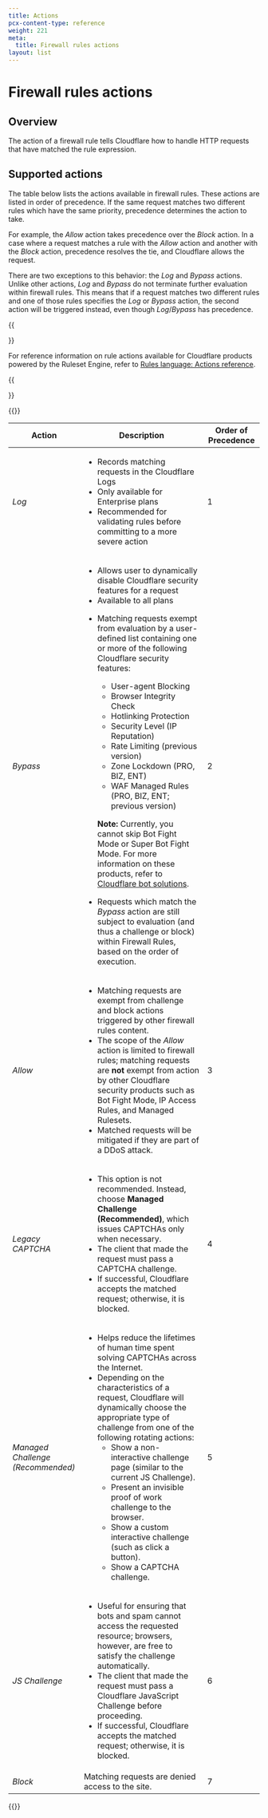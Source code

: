 ```yaml
---
title: Actions
pcx-content-type: reference
weight: 221
meta:
  title: Firewall rules actions
layout: list
---
```


# Firewall rules actions

## Overview

The action of a firewall rule tells Cloudflare how to handle HTTP requests that have matched the rule expression.

## Supported actions

The table below lists the actions available in firewall rules. These actions are listed in order of precedence. If the same request matches two different rules which have the same priority, precedence determines the action to take.

For example, the _Allow_ action takes precedence over the _Block_ action. In a case where a request matches a rule with the _Allow_ action and another with the _Block_ action, precedence resolves the tie, and Cloudflare allows the request.

There are two exceptions to this behavior: the _Log_ and _Bypass_ actions. Unlike other actions, _Log_ and _Bypass_ do not terminate further evaluation within firewall rules. This means that if a request matches two different rules and one of those rules specifies the _Log_ or _Bypass_ action, the second action will be triggered instead, even though _Log_/_Bypass_ has precedence.

{{<Aside type="note">}}

For reference information on rule actions available for Cloudflare products powered by the Ruleset Engine, refer to [Rules language: Actions reference](/ruleset-engine/rules-language/actions/).

{{</Aside>}}

{{<table-wrap>}}

  <table style="width: 100%">
  <thead>
    <tr>
      <th>Action</th>
      <th>Description</th>
      <th>Order of Precedence</th>
    </tr>
  </thead>
    <tbody>
      <tr>
        <td><em>Log</em></td>
        <td>
          <ul>
            <li>Records matching requests in the Cloudflare Logs</li>
            <li>Only available for Enterprise plans</li>
            <li>
              Recommended for validating rules before committing to a more
              severe action
            </li>
          </ul>
        </td>
        <td>1</td>
      </tr>
      <tr>
        <td><em>Bypass</em></td>
        <td>
          <ul>
            <li>
              Allows user to dynamically disable Cloudflare security features
              for a request
            </li>
            <li>Available to all plans</li>
            <li>
              <p>Matching requests exempt from evaluation by a user-defined list
              containing one or more of the following Cloudflare security features:</p>
              <ul>
                <li>User-agent Blocking</li>
                <li>Browser Integrity Check</li>
                <li>Hotlinking Protection</li>
                <li>Security Level (IP Reputation)</li>
                <li>Rate Limiting (previous version)</li>
                <li>Zone Lockdown (PRO, BIZ, ENT)</li>
                <li>WAF Managed Rules (PRO, BIZ, ENT; previous version)</li>
              </ul>
              <p><strong>Note:</strong> Currently, you cannot skip Bot Fight Mode or Super Bot Fight Mode. For more information on these products, refer to <a href="/bots/">Cloudflare bot solutions</a>.</p>
            </li>
            <li>
              Requests which match the <em>Bypass</em> action are still subject
              to evaluation (and thus a challenge or block) within Firewall
              Rules, based on the order of execution.
            </li>
          </ul>
        </td>
        <td>2</td>
      </tr>
      <tr>
        <td><em>Allow</em></td>
        <td>
          <ul>
            <li>
              Matching requests are exempt from challenge and block actions
              triggered by other firewall rules content.
            </li>
            <li>
              The scope of the <em>Allow</em> action is limited to firewall
              rules; matching requests are <strong>not</strong> exempt from
              action by other Cloudflare security products such as Bot Fight Mode, IP Access
              Rules, and Managed Rulesets.
            </li>
            <li>
              Matched requests will be mitigated if they are part of a DDoS
              attack.
            </li>
          </ul>
        </td>
        <td>3</td>
      </tr>
      <tr>
        <td><em>Legacy CAPTCHA</em></td>
        <td>
          <ul>
            <li>
              This option is not recommended. Instead, choose <strong>Managed Challenge (Recommended)</strong>, which issues CAPTCHAs only when necessary.
            </li>
            <li>
              The client that made the request must pass a CAPTCHA challenge.
            </li>
            <li>
              If successful, Cloudflare accepts the matched request; otherwise,
              it is blocked.
            </li>
          </ul>
        </td>
        <td>4</td>
      </tr>
      <tr>
        <td><em>Managed Challenge<br/>(Recommended)</em></td>
        <td>
          <ul>
            <li>
              Helps reduce the lifetimes of human time spent solving CAPTCHAs across the Internet.
            </li>
            <li>
              Depending on the characteristics of a request, Cloudflare will dynamically choose the appropriate type of challenge from one of the following rotating actions:
              <ul>
                <li>
                  Show a non-interactive challenge page (similar to the current JS Challenge).
                </li>
                <li>
                  Present an invisible proof of work challenge to the browser.
                </li>
                <li>
                  Show a custom interactive challenge (such as click a button).
                </li>
                <li>
                  Show a CAPTCHA challenge.
                </li>
              </ul>
            </li>
          </ul>
        </td>
        <td>5</td>
      </tr>
      <tr>
        <td><em>JS Challenge</em></td>
        <td>
          <ul>
            <li>
              Useful for ensuring that bots and spam cannot access the requested
              resource; browsers, however, are free to satisfy the challenge
              automatically.
            </li>
            <li>
              The client that made the request must pass a Cloudflare JavaScript
              Challenge before proceeding.
            </li>
            <li>
              If successful, Cloudflare accepts the matched request; otherwise,
              it is blocked.
            </li>
          </ul>
        </td>
        <td>6</td>
      </tr>
      <tr>
        <td><em>Block</em></td>
        <td>Matching requests are denied access to the site.</td>
        <td>7</td>
      </tr>
    </tbody>

  </table>
{{</table-wrap>}}
